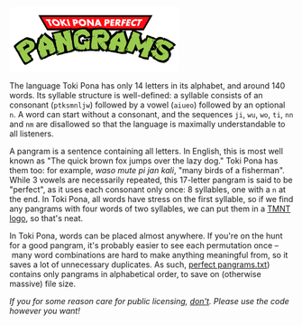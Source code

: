 <img src="/logo.png" width="300" alt="Toki Pona Perfect Pangrams"/>

The language Toki Pona has only 14 letters in its alphabet, and around 140 words. Its syllable structure is well-defined: a syllable consists of an consonant (`ptksmnljw`) followed by a vowel (`aiueo`) followed by an optional `n`. A word can start without a consonant, and the sequences `ji`, `wu`, `wo`, `ti`, `nn` and `nm` are disallowed so that the language is maximally understandable to all listeners.

A pangram is a sentence containing all letters. In English, this is most well known as "The quick brown fox jumps over the lazy dog." Toki Pona has them too: for example, _waso mute pi jan kali_, "many birds of a fisherman".
While 3 vowels are necessarily repeated, this 17-letter pangram is said to be "perfect", as it uses each consonant only once: 8 syllables, one with a `n` at the end. In Toki Pona, all words have stress on the first syllable, so if we find any pangrams with four words of two syllables, we can put them in a [TMNT logo](http://glench.com/tmnt/#waso_mute_pi_jan_kali), so that's neat.

In Toki Pona, words can be placed almost anywhere. If you're on the hunt for a good pangram, it's probably easier to see each permutation once – many word combinations are hard to make anything meaningful from, so it saves a lot of unnecessary duplicates. As such, <a href="/perfect pangrams.txt">perfect pangrams.txt</a>) contains only pangrams in alphabetical order, to save on (otherwise massive) file size. 

_If you for some reason care for public licensing, [don't](https://creativecommons.org/publicdomain/zero/1.0/). Please use the code however you want!_
